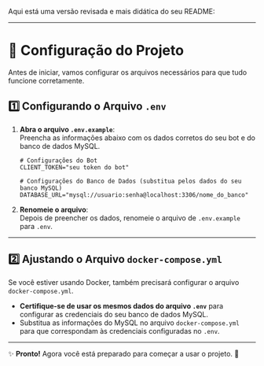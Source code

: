 Aqui está uma versão revisada e mais didática do seu README:  

---

# 📖 Configuração do Projeto  

Antes de iniciar, vamos configurar os arquivos necessários para que tudo funcione corretamente.  

## 1️⃣ Configurando o Arquivo `.env`  

1. **Abra o arquivo `.env.example`**:  
   Preencha as informações abaixo com os dados corretos do seu bot e do banco de dados MySQL.  

   ```env
   # Configurações do Bot
   CLIENT_TOKEN="seu token do bot"

   # Configurações do Banco de Dados (substitua pelos dados do seu banco MySQL)
   DATABASE_URL="mysql://usuario:senha@localhost:3306/nome_do_banco"
   ```  

2. **Renomeie o arquivo**:  
   Depois de preencher os dados, renomeie o arquivo de `.env.example` para `.env`.  

---

## 2️⃣ Ajustando o Arquivo `docker-compose.yml`  

Se você estiver usando Docker, também precisará configurar o arquivo `docker-compose.yml`.  

- **Certifique-se de usar os mesmos dados do arquivo `.env`** para configurar as credenciais do seu banco de dados MySQL.  
- Substitua as informações do MySQL no arquivo `docker-compose.yml` para que correspondam às credenciais configuradas no `.env`.  

---

✨ **Pronto!** Agora você está preparado para começar a usar o projeto. 🚀